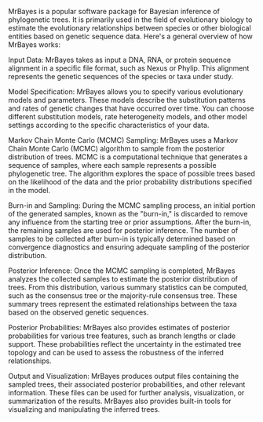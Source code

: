 MrBayes is a popular software package for Bayesian inference of phylogenetic trees. It is primarily used in the field of evolutionary biology to estimate the evolutionary relationships between species or other biological entities based on genetic sequence data. Here's a general overview of how MrBayes works:

Input Data: MrBayes takes as input a DNA, RNA, or protein sequence alignment in a specific file format, such as Nexus or Phylip. This alignment represents the genetic sequences of the species or taxa under study.

Model Specification: MrBayes allows you to specify various evolutionary models and parameters. These models describe the substitution patterns and rates of genetic changes that have occurred over time. You can choose different substitution models, rate heterogeneity models, and other model settings according to the specific characteristics of your data.

Markov Chain Monte Carlo (MCMC) Sampling: MrBayes uses a Markov Chain Monte Carlo (MCMC) algorithm to sample from the posterior distribution of trees. MCMC is a computational technique that generates a sequence of samples, where each sample represents a possible phylogenetic tree. The algorithm explores the space of possible trees based on the likelihood of the data and the prior probability distributions specified in the model.

Burn-in and Sampling: During the MCMC sampling process, an initial portion of the generated samples, known as the "burn-in," is discarded to remove any influence from the starting tree or prior assumptions. After the burn-in, the remaining samples are used for posterior inference. The number of samples to be collected after burn-in is typically determined based on convergence diagnostics and ensuring adequate sampling of the posterior distribution.

Posterior Inference: Once the MCMC sampling is completed, MrBayes analyzes the collected samples to estimate the posterior distribution of trees. From this distribution, various summary statistics can be computed, such as the consensus tree or the majority-rule consensus tree. These summary trees represent the estimated relationships between the taxa based on the observed genetic sequences.

Posterior Probabilities: MrBayes also provides estimates of posterior probabilities for various tree features, such as branch lengths or clade support. These probabilities reflect the uncertainty in the estimated tree topology and can be used to assess the robustness of the inferred relationships.

Output and Visualization: MrBayes produces output files containing the sampled trees, their associated posterior probabilities, and other relevant information. These files can be used for further analysis, visualization, or summarization of the results. MrBayes also provides built-in tools for visualizing and manipulating the inferred trees.
